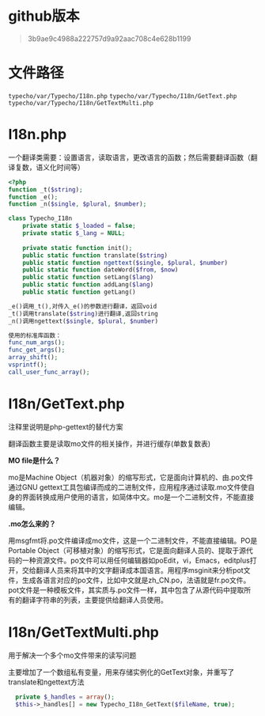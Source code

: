 # github版本

> 3b9ae9c4988a222757d9a92aac708c4e628b1199

# 文件路径

`typecho/var/Typecho/I18n.php`
`typecho/var/Typecho/I18n/GetText.php`
`typecho/var/Typecho/I18n/GetTextMulti.php`

# I18n.php

一个翻译类需要：设置语言，读取语言，更改语言的函数；然后需要翻译函数（翻译复数，语义化时间等）

```php
<?php
function _t($string);
function _e();
function _n($single, $plural, $number);

class Typecho_I18n
    private static $_loaded = false;
    private static $_lang = NULL;
    
    private static function init();
    public static function translate($string)
    public static function ngettext($single, $plural, $number)
    public static function dateWord($from, $now)
    public static function setLang($lang)
    public static function addLang($lang)
    public static function getLang()

_e()调用_t(),对传入_e()的参数进行翻译，返回void
_t()调用translate($string)进行翻译,返回string
_n()调用ngettext($single, $plural, $number)

使用的标准库函数：
func_num_args();
func_get_args();
array_shift();
vsprintf();
call_user_func_array();

```

# I18n/GetText.php

注释里说明是php-gettext的替代方案

翻译函数主要是读取mo文件的相关操作，并进行缓存(单数复数表)

**MO file是什么？**

mo是Machine Object（机器对象）的缩写形式，它是面向计算机的、由.po文件通过GNU gettext工具包编译而成的二进制文件，应用程序通过读取.mo文件使自身的界面转换成用户使用的语言，如简体中文。mo是一个二进制文件，不能直接编辑。

**.mo怎么来的？**

用msgfmt将.po文件编译成mo文件，这是一个二进制文件，不能直接编辑。PO是Portable Object（可移植对象）的缩写形式，它是面向翻译人员的、提取于源代码的一种资源文件。po文件可以用任何编辑器如poEdit，vi，Emacs，editplus打开，交给翻译人员来将其中的文字翻译成本国语言。用程序msginit来分析pot文件，生成各语言对应的po文件，比如中文就是zh_CN.po，法语就是fr.po文件。pot文件是一种模板文件，其实质与.po文件一样，其中包含了从源代码中提取所有的翻译字符串的列表，主要提供给翻译人员使用。

# I18n/GetTextMulti.php

用于解决一个多个mo文件带来的读写问题

主要增加了一个数组私有变量，用来存储实例化的GetText对象，并重写了translate和ngettext方法

```php
  private $_handles = array();
  $this->_handles[] = new Typecho_I18n_GetText($fileName, true);
```